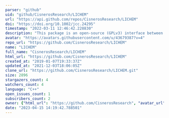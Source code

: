 ```yaml
---
parser: "github"
uid: "github/CisnerosResearch/LICHEM"
url: "https://api.github.com/repos/CisnerosResearch/LICHEM"
doi: "https://doi.org/10.1002/jcc.24295"
timestamp: "2022-03-11 12:46:42.228830"
description: "This package is an open-source (GPLv3) interface between QM and MM software so that QM/MM calculations can be performed with polarizable and frozen electron density force fields. Functionality is also present for standard point-charge based force fields, pure MM, and pure QM calculations."
avatar: "https://avatars.githubusercontent.com/u/43679387?v=4"
repo_url: "https://github.com/CisnerosResearch/LICHEM"
name: "LICHEM"
full_name: "CisnerosResearch/LICHEM"
html_url: "https://github.com/CisnerosResearch/LICHEM"
created_at: "2019-01-07T19:33:37Z"
updated_at: "2021-12-03T18:06:05Z"
clone_url: "https://github.com/CisnerosResearch/LICHEM.git"
size: 2896
stargazers_count: 4
watchers_count: 4
language: "C++"
open_issues_count: 1
subscribers_count: 2
owner: {"html_url": "https://github.com/CisnerosResearch", "avatar_url": "https://avatars.githubusercontent.com/u/43679387?v=4", "login": "CisnerosResearch", "type": "Organization"}
date: "2023-04-15 14:19:42.788501"
---
```


